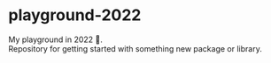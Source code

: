 # playground-2022
My playground in 2022 🐯.  
Repository for getting started with something new package or library.  
